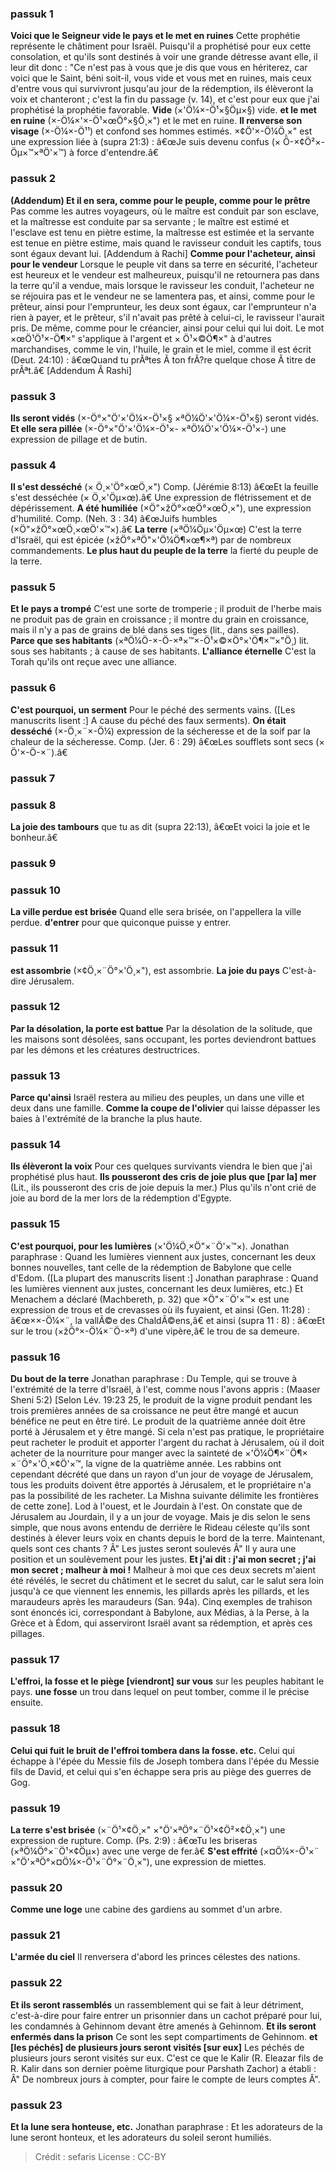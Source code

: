 
### passuk 1
<b>Voici que le Seigneur vide le pays et le met en ruines</b> Cette prophétie représente le châtiment pour Israël. Puisqu'il a prophétisé pour eux cette consolation, et qu'ils sont destinés à voir une grande détresse avant elle, il leur dit donc : "Ce n'est pas à vous que je dis que vous en hériterez, car voici que le Saint, béni soit-il, vous vide et vous met en ruines, mais ceux d'entre vous qui survivront jusqu'au jour de la rédemption, ils élèveront la voix et chanteront ; c'est la fin du passage (v. 14), et c'est pour eux que j'ai prophétisé la prophétie favorable.
<b>Vide</b> (×'Ö¼×-Ö¹×§Öµ×§) vide.
<b>et le met en ruine</b> (×-Ö¼×'×-Ö¹×œÖ°×§Ö¸×") et le met en ruine.
<b>Il renverse son visage</b> (×-Ö¼×-Ö¹¹) et confond ses hommes estimés. ×¢Ö'×-Ö¼Ö¸×" est une expression liée à (supra 21:3) : â€œJe suis devenu confus (× Ö-×¢Ö²×-Öµ×™×ªÖ'×™) à force d'entendre.â€

### passuk 2
<b>(Addendum) Et il en sera, comme pour le peuple, comme pour le prêtre</b> Pas comme les autres voyageurs, où le maître est conduit par son esclave, et la maîtresse est conduite par sa servante ; le maître est estimé et l'esclave est tenu en piètre estime, la maîtresse est estimée et la servante est tenue en piètre estime, mais quand le ravisseur conduit les captifs, tous sont égaux devant lui. [Addendum à Rachi]
<b>Comme pour l'acheteur, ainsi pour le vendeur</b> Lorsque le peuple vit dans sa terre en sécurité, l'acheteur est heureux et le vendeur est malheureux, puisqu'il ne retournera pas dans la terre qu'il a vendue, mais lorsque le ravisseur les conduit, l'acheteur ne se réjouira pas et le vendeur ne se lamentera pas, et ainsi, comme pour le prêteur, ainsi pour l'emprunteur, les deux sont égaux, car l'emprunteur n'a rien à payer, et le prêteur, s'il n'avait pas prêté à celui-ci, le ravisseur l'aurait pris. De même, comme pour le créancier, ainsi pour celui qui lui doit. Le mot ×œÖ¹Ö¹×-Ö¶×" s'applique à l'argent et × Ö¹×©Ö¶×" à d'autres marchandises, comme le vin, l'huile, le grain et le miel, comme il est écrit (Deut. 24:10) : â€œQuand tu prÃªtes Ã ton frÃ?re quelque chose Ã titre de prÃªt.â€ [Addendum Ã Rashi]

### passuk 3
<b>Ils seront vidés</b> (×-Ö°×"Ö'×'Ö¼×-Ö¹×§ ×ªÖ¼Ö'×'Ö¼×-Ö¹×§) seront vidés.
<b>Et elle sera pillée</b> (×-Ö°×"Ö'×'Ö¼×-Ö¹×- ×ªÖ¼Ö'×'Ö¼×-Ö¹×-) une expression de pillage et de butin.

### passuk 4
<b>Il s'est desséché</b> (× Ö¸×'Ö°×œÖ¸×") Comp. (Jérémie 8:13) â€œEt la feuille s'est desséchée (× Ö¸×'Öµ×œ).â€ Une expression de flétrissement et de dépérissement.
<b>A été humiliée</b> (×Ö"×žÖ°×œÖ°×œÖ¸×"), une expression d'humilité. Comp. (Neh. 3 : 34) â€œJuifs humbles (×Ö"×žÖ°×œÖ¸×œÖ'×™×).â€
<b>La terre</b> (×ªÖ¼Öµ×'Öµ×œ) C'est la terre d'Israël, qui est épicée (×žÖ°×ªÖ"×'Ö¼Ö¶×œ¶×ª) par de nombreux commandements.
<b>Le plus haut du peuple de la terre</b> la fierté du peuple de la terre.

### passuk 5
<b>Et le pays a trompé</b> C'est une sorte de tromperie ; il produit de l'herbe mais ne produit pas de grain en croissance ; il montre du grain en croissance, mais il n'y a pas de grains de blé dans ses tiges (lit., dans ses pailles).
<b>Parce que ses habitants</b> (×ªÖ¼Ö-×-Ö-×ª×™×-Ö¹×©×Ö°×'Ö¶×™×"Ö¸) lit. sous ses habitants ; à cause de ses habitants.
<b>L'alliance éternelle</b> C'est la Torah qu'ils ont reçue avec une alliance.

### passuk 6
<b>C'est pourquoi, un serment</b> Pour le péché des serments vains. ([Les manuscrits lisent :] A cause du péché des faux serments).
<b>On était desséché</b> (×-Ö¸×¨×-Ö¼) expression de la sécheresse et de la soif par la chaleur de la sécheresse. Comp. (Jer. 6 : 29) â€œLes soufflets sont secs (× Ö'×-Ö-×¨).â€

### passuk 7

### passuk 8
<b>La joie des tambours</b> que tu as dit (supra 22:13), â€œEt voici la joie et le bonheur.â€

### passuk 9

### passuk 10
<b>La ville perdue est brisée</b> Quand elle sera brisée, on l'appellera la ville perdue.
<b>d'entrer</b> pour que quiconque puisse y entrer.

### passuk 11
<b>est assombrie</b> (×¢Ö¸×¨Ö°×'Ö¸×"), est assombrie.
<b>La joie du pays</b> C'est-à-dire Jérusalem.

### passuk 12
<b>Par la désolation, la porte est battue</b> Par la désolation de la solitude, que les maisons sont désolées, sans occupant, les portes deviendront battues par les démons et les créatures destructrices.

### passuk 13
<b>Parce qu'ainsi</b> Israël restera au milieu des peuples, un dans une ville et deux dans une famille.
<b>Comme la coupe de l'olivier</b> qui laisse dépasser les baies à l'extrémité de la branche la plus haute.

### passuk 14
<b>Ils élèveront la voix</b> Pour ces quelques survivants viendra le bien que j'ai prophétisé plus haut.
<b>Ils pousseront des cris de joie plus que [par la] mer</b> (Lit., ils pousseront des cris de joie depuis la mer.) Plus qu'ils n'ont crié de joie au bord de la mer lors de la rédemption d'Egypte.

### passuk 15
<b>C'est pourquoi, pour les lumières</b> (×'Ö¼Ö¸×Ö"×¨Ö'×™×). Jonathan paraphrase : Quand les lumières viennent aux justes, concernant les deux bonnes nouvelles, tant celle de la rédemption de Babylone que celle d'Edom. ([La plupart des manuscrits lisent :] Jonathan paraphrase : Quand les lumières viennent aux justes, concernant les deux lumières, etc.) Et Menachem a déclaré (Machbereth, p. 32) que ×Ö"×¨Ö'×™× est une expression de trous et de crevasses où ils fuyaient, et ainsi (Gen. 11:28) : â€œ××-Ö¼×¨, la vallÃ©e des ChaldÃ©ens,â€ et ainsi (supra 11 : 8) : â€œEt sur le trou (×žÖ°×-Ö¼×¨Ö-×ª) d'une vipère,â€ le trou de sa demeure.

### passuk 16
<b>Du bout de la terre</b> Jonathan paraphrase : Du Temple, qui se trouve à l'extrémité de la terre d'Israël, à l'est, comme nous l'avons appris : (Maaser Sheni 5:2) [Selon Lév. 19:23 25, le produit de la vigne produit pendant les trois premières années de sa croissance ne peut être mangé et aucun bénéfice ne peut en être tiré. Le produit de la quatrième année doit être porté à Jérusalem et y être mangé. Si cela n'est pas pratique, le propriétaire peut racheter le produit et apporter l'argent du rachat à Jérusalem, où il doit acheter de la nourriture pour manger avec la sainteté de ×'Ö¼Ö¶×¨Ö¶× ×¨Ö°×'Ö¸×¢Ö'×™, la vigne de la quatrième année. Les rabbins ont cependant décrété que dans un rayon d'un jour de voyage de Jérusalem, tous les produits doivent être apportés à Jérusalem, et le propriétaire n'a pas la possibilité de les racheter. La Mishna suivante délimite les frontières de cette zone]. Lod à l'ouest, et le Jourdain à l'est. On constate que de Jérusalem au Jourdain, il y a un jour de voyage. Mais je dis selon le sens simple, que nous avons entendu de derrière le Rideau céleste qu'ils sont destinés à élever leurs voix en chants depuis le bord de la terre. Maintenant, quels sont ces chants ? Â" Les justes seront soulevés Â" Il y aura une position et un soulèvement pour les justes.
<b>Et j'ai dit : j'ai mon secret ; j'ai mon secret ; malheur à moi !</b> Malheur à moi que ces deux secrets m'aient été révélés, le secret du châtiment et le secret du salut, car le salut sera loin jusqu'à ce que viennent les ennemis, les pillards après les pillards, et les maraudeurs après les maraudeurs (San. 94a). Cinq exemples de trahison sont énoncés ici, correspondant à Babylone, aux Médias, à la Perse, à la Grèce et à Édom, qui asserviront Israël avant sa rédemption, et après ces pillages.

### passuk 17
<b>L'effroi, la fosse et le piège [viendront] sur vous</b> sur les peuples habitant le pays.
<b>une fosse</b> un trou dans lequel on peut tomber, comme il le précise ensuite.

### passuk 18
<b>Celui qui fuit le bruit de l'effroi tombera dans la fosse. etc.</b> Celui qui échappe à l'épée du Messie fils de Joseph tombera dans l'épée du Messie fils de David, et celui qui s'en échappe sera pris au piège des guerres de Gog.

### passuk 19
<b>La terre s'est brisée</b> (×¨Ö¹×¢Ö¸×" ×"Ö'×ªÖ°×¨Ö¹×¢Ö²×¢Ö¸×") une expression de rupture. Comp. (Ps. 2:9) : â€œTu les briseras (×ªÖ¼Ö°×¨Ö¹×¢Öµ×) avec une verge de fer.â€
<b>S'est effrité</b> (×¤Ö¼×-Ö¹×¨ ×"Ö'×ªÖ°×¤Ö¼×-Ö¹×¨Ö°×¨Ö¸×"), une expression de miettes.

### passuk 20
<b>Comme une loge</b> une cabine des gardiens au sommet d'un arbre.

### passuk 21
<b>L'armée du ciel</b> Il renversera d'abord les princes célestes des nations.

### passuk 22
<b>Et ils seront rassemblés</b> un rassemblement qui se fait à leur détriment, c'est-à-dire pour faire entrer un prisonnier dans un cachot préparé pour lui, les condamnés à Gehinnom devant être amenés à Gehinnom.
<b>Et ils seront enfermés dans la prison</b> Ce sont les sept compartiments de Gehinnom.
<b>et [les péchés] de plusieurs jours seront visités [sur eux]</b> Les péchés de plusieurs jours seront visités sur eux. C'est ce que le Kalir (R. Eleazar fils de R. Kalir dans son dernier poème liturgique pour Parshath Zachor) a établi : Â" De nombreux jours à compter, pour faire le compte de leurs comptes Â".

### passuk 23
<b>Et la lune sera honteuse, etc.</b> Jonathan paraphrase : Et les adorateurs de la lune seront honteux, et les adorateurs du soleil seront humiliés.

>Crédit : sefaris
>License : CC-BY